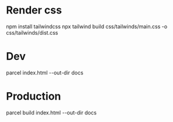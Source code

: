 # Render css

npm install tailwindcss
npx tailwind build css/tailwinds/main.css -o css/tailwinds/dist.css

# Dev

parcel index.html --out-dir docs

# Production

parcel build index.html --out-dir docs